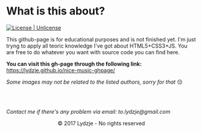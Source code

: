 # What is this about?

[![License | Unlicense](https://img.shields.io/badge/license-unlicense-blue.svg)](https://github.com/Lydzje/vamp/blob/master/LICENSE)

This github-page is for educational purposes and is not finished yet. I'm just tryng to apply all teoric knowledge I've got about HTML5+CSS3+JS. You are free to do whatever you want with source code you can find here.

**You can visit this gh-page through the following link:** https://lydzje.github.io/nice-music-ghpage/

*Some images may not be related to the listed authors, sorry for that* :pensive:

<br>
<br>

_Contact me if there's any problem via email: to.lydzje@gmail.com_

<p align="center">© 2017 Lydzje - No rights reserved</p>
